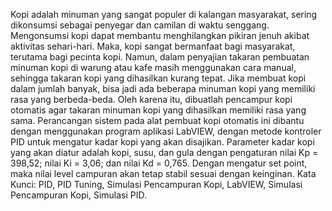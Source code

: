 Kopi adalah minuman yang sangat populer di kalangan masyarakat, sering dikonsumsi sebagai penyegar dan camilan di waktu senggang. Mengonsumsi kopi dapat membantu menghilangkan pikiran jenuh akibat aktivitas sehari-hari. Maka, kopi sangat bermanfaat bagi masyarakat, terutama bagi pecinta kopi. Namun, dalam penyajian takaran pembuatan minuman kopi di warung atau kafe masih menggunakan cara manual, sehingga takaran kopi yang dihasilkan kurang tepat. Jika membuat kopi dalam jumlah banyak, bisa jadi ada beberapa minuman kopi yang memiliki rasa yang berbeda-beda. Oleh karena itu, dibuatlah pencampur kopi otomatis agar takaran minuman kopi yang dihasilkan memiliki rasa yang sama. Perancangan sistem pada alat pembuat kopi otomatis ini dibantu dengan menggunakan program aplikasi LabVIEW, dengan metode kontroler PID untuk mengatur kadar kopi yang akan disajikan. Parameter kadar kopi yang akan diatur adalah kopi, susu, dan gula dengan pengaturan nilai Kp = 398,52; nilai Ki = 3,06; dan nilai Kd = 0,765. Dengan mengatur set point, maka nilai level campuran akan tetap stabil sesuai dengan keinginan. 
Kata Kunci: PID, PID Tuning, Simulasi Pencampuran Kopi, LabVIEW, Simulasi Pencampuran Kopi, Simulasi PID.
